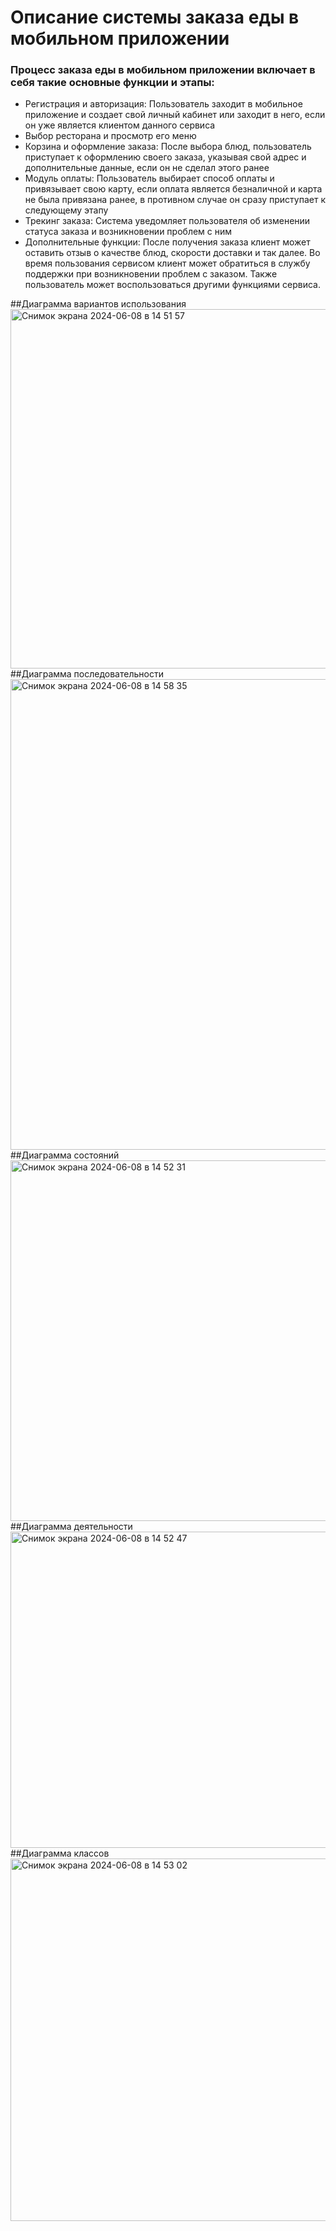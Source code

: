 # Описание системы заказа еды в мобильном приложении
### Процесс заказа еды в мобильном приложении включает в себя такие основные функции и этапы:
- Регистрация и авторизация: Пользователь заходит в мобильное приложение и создает свой личный кабинет или заходит в него, если он уже является клиентом данного сервиса
- Выбор ресторана и просмотр его меню
- Корзина и оформление заказа: После выбора блюд, пользователь приступает к оформлению своего заказа, указывая свой адрес и дополнительные данные, если он не сделал этого ранее
- Модуль оплаты: Пользователь выбирает способ оплаты и привязывает свою карту, если оплата является безналичной и карта не была привязана ранее, в противном случае он сразу приступает к следующему этапу
- Трекинг заказа: Система уведомляет пользователя об изменении статуса заказа и возникновении проблем с ним
- Дополнительные функции: После получения заказа клиент может оставить отзыв о качестве блюд, скорости доставки и так далее. Во время пользования сервисом клиент может обратиться в службу поддержки при возникновении проблем с заказом. Также пользователь может воспользоваться другими функциями сервиса.

##Диаграмма вариантов использования
<img width="575" alt="Снимок экрана 2024-06-08 в 14 51 57" src="https://github.com/namesonic777/TZ3/assets/167525854/862fcd3a-631e-41ae-99cd-e4c20028e878">
##Диаграмма последовательности
<img width="753" alt="Снимок экрана 2024-06-08 в 14 58 35" src="https://github.com/namesonic777/TZ3/assets/167525854/7f0f54ab-1853-4bff-a0ab-378e5d6f855a">
##Диаграмма состояний
<img width="577" alt="Снимок экрана 2024-06-08 в 14 52 31" src="https://github.com/namesonic777/TZ3/assets/167525854/e62ba788-9da9-4fef-9768-efe15ba9d318">
##Диаграмма деятельности
<img width="506" alt="Снимок экрана 2024-06-08 в 14 52 47" src="https://github.com/namesonic777/TZ3/assets/167525854/8b061a0e-9a40-4857-8d55-34939872893e">
##Диаграмма классов
<img width="580" alt="Снимок экрана 2024-06-08 в 14 53 02" src="https://github.com/namesonic777/TZ3/assets/167525854/94130769-9340-45fd-a021-70227f30976a">



